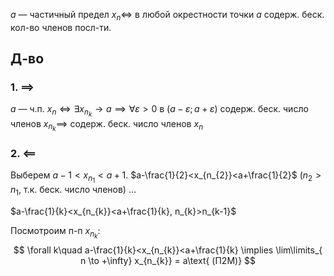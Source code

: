 $a$ — частичный предел $x_{n} \Leftrightarrow$ в любой окрестности точки $a$ содерж. беск. кол-во членов посл-ти.

## Д-во

### 1. $\implies$

$a$ — ч.п. $x_{n} \Leftrightarrow \exists x_{n_{k}}\to a \implies \forall \varepsilon>0$ в $(a-\varepsilon;a+\varepsilon)$ содерж. беск. число членов $x_{n_{k}} \implies$ содерж. беск. число членов $x_{n}$  

### 2. $\impliedby$

Выберем 
$a-1<x_{n_{1}} < a+1$.
$a-\frac{1}{2}<x_{n_{2}}<a+\frac{1}{2}$ ($n_{2}>n_{1}$, т.к. беск. число членов)
$\dots$

$a-\frac{1}{k}<x_{n_{k}}<a+\frac{1}{k}, n_{k}>n_{k-1}$

Посмотроим п-п $x_{n_{k}}$:
$$
\forall k\quad a-\frac{1}{k}<x_{n_{k}}<a+\frac{1}{k} \implies \lim\limits_{ n \to +\infty} x_{n_{k}} = a\text{ (П2М)} 
$$
